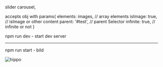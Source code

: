 
slider carousel,

accepts obj with params{
elements: images,  // array elements
isImage: true,    // isImage or other content
parent: '#test', // parent Selector
infinite: true, // infinite or not
}

npm run dev - start dev server
***
npm run start - bild


![hippo](https://s8.gifyu.com/images/ezgif.com-crop4686abe735e37961.gif)
